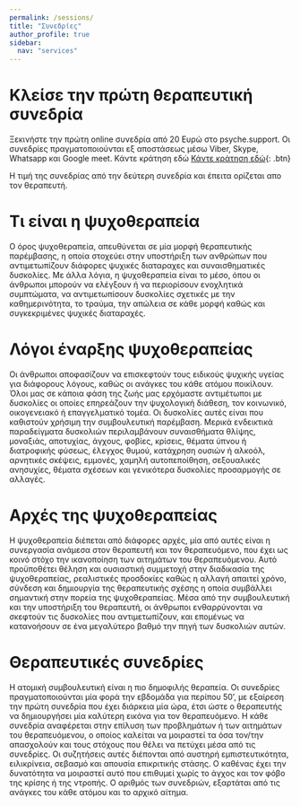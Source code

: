 ```yaml
---
permalink: /sessions/
title: "Συνεδρίες"
author_profile: true
sidebar:
  nav: "services"
---
```


Κλείσε την πρώτη θεραπευτική συνεδρία
==
Ξεκινήστε την πρώτη online συνεδρία από 20 Ευρώ στο psyche.support. Οι συνεδρίες πραγματοποιούνται εξ αποστάσεως μέσω Viber, Skype, Whatsapp και Google meet. Κάντε κράτηση εδώ [Κάντε κράτηση εδώ](https://calendly.com/psyche-suppor){: .btn}

Η τιμή της συνεδρίας από την δεύτερη συνεδρία και έπειτα ορίζεται απο τον θεραπευτή.

Τι είναι η ψυχοθεραπεία
==
Ο όρος ψυχοθεραπεία, απευθύνεται σε μία μορφή θεραπευτικής παρέμβασης, η οποία στοχεύει στην υποστήριξη των ανθρώπων που αντιμετωπίζουν διάφορες ψυχικές διαταραχες και συναισθηματικές δυσκολίες. Με άλλα λόγια, η ψυχοθεραπεία είναι το μέσο, όπου οι άνθρωποι μπορούν να ελέγξουν ή να περιορίσουν ενοχλητικά συμπτώματα, να αντιμετωπίσουν δυσκολίες σχετικές με την καθημερινότητα, το τραύμα, την απώλεια σε κάθε μορφή καθώς και συγκεκριμένες ψυχικές διαταραχές. 

Λόγοι έναρξης ψυχοθεραπείας
==
Οι άνθρωποι αποφασίζουν να επισκεφτούν τους ειδικούς ψυχικής υγείας για διάφορους λόγους, καθώς οι ανάγκες του κάθε ατόμου ποικίλουν. Όλοι μας σε κάποια φάση της ζωής μας ερχόμαστε αντιμέτωποι με δυσκολίες οι οποίες επηρεάζουν την ψυχολογική διάθεση, τον κοινωνικό, οικογενειακό ή επαγγελματικό τομέα. Οι δυσκολίες αυτές είναι που καθιστούν χρήσιμη την συμβουλευτική παρέμβαση. Μερικά ενδεικτικά παραδείγματα δυσκολιών περιλαμβάνουν συναισθήματα θλίψης, μοναξιάς, αποτυχίας, άγχους, φοβίες, κρίσεις, θέματα ύπνου ή διατροφικής φύσεως, έλεγχος θυμού, κατάχρηση ουσιών ή αλκοόλ, αρνητικές σκέψεις, εμμονές, χαμηλή αυτοπεποίθηση, σεξουαλικές ανησυχίες, θέματα σχέσεων και γενικότερα δυσκολίες προσαρμογής σε αλλαγές.

Αρχές της ψυχοθεραπείας
==
Η ψυχοθεραπεία διέπεται από διάφορες αρχές, μία από αυτές είναι η συνεργασία ανάμεσα στον θεραπευτή και τον θεραπευόμενο, που έχει ως κοινό στόχο την ικανοποίηση των αιτημάτων του θεραπευόμενου. Αυτό προϋποθέτει θέληση και ουσιαστική συμμετοχή στην διαδικασία της ψυχοθεραπείας, ρεαλιστικές προσδοκίες καθώς η αλλαγή απαιτεί χρόνο, σύνδεση και δημιουργία της θεραπευτικής σχέσης η οποία συμβάλλει σημαντική στην πορεία της ψυχοθεραπείας. Μέσα από την συμβουλευτική και την υποστήριξη του θεραπευτή, οι άνθρωποι ενθαρρύνονται να σκεφτούν τις δυσκολίες που αντιμετωπίζουν, και επομένως να κατανοήσουν σε ένα μεγαλύτερο βαθμό την πηγή των δυσκολιών αυτών. 

Θεραπευτικές συνεδρίες
==
Η ατομική συμβουλευτική είναι η πιο δημοφιλής θεραπεία. Οι συνεδρίες πραγματοποιούνται μία φορά την εβδομάδα για περίπου 50’, με εξαίρεση την πρώτη συνεδρία που έχει διάρκεια μία ώρα, έτσι ώστε ο θεραπευτής να δημιουργήσει μία καλύτερη εικόνα για τον θεραπευόμενο. Η κάθε συνεδρία αναφέρεται στην επίλυση των προβλημάτων ή των αιτημάτων του θεραπευόμενου, ο οποίος καλείται να μοιραστεί τα όσα τον/την απασχολούν και τους στόχους που θέλει να πετύχει μέσα από τις συνεδρίες. Οι συζητήσεις αυτές διέπονται από αυστηρή εμπιστευτικότητα, ειλικρίνεια, σεβασμό και απουσία επικριτικής στάσης. Ο καθένας έχει την δυνατότητα να μοιραστεί αυτό που επιθυμεί χωρίς το άγχος και τον φόβο της κρίσης ή της ντροπής. Ο αριθμός των συνεδριών, εξαρτάται από τις ανάγκες του κάθε ατόμου και το αρχικό αίτημα. 



